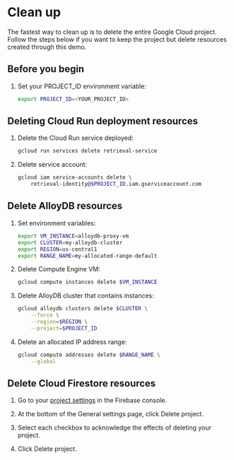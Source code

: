 # Clean up

The fastest way to clean up is to delete the entire Google Cloud project. Follow
the steps below if you want to keep the project but delete resources created
through this demo.

## Before you begin

1. Set your PROJECT_ID environment variable:

    ```bash
    export PROJECT_ID=<YOUR_PROJECT_ID>
    ```

## Deleting Cloud Run deployment resources

1. Delete the Cloud Run service deployed:

    ```bash
    gcloud run services delete retrieval-service
    ```

1. Delete service account:

    ```bash
    gcloud iam service-accounts delete \
        retrieval-identity@$PROJECT_ID.iam.gserviceaccount.com
    ```

## Delete AlloyDB resources

1. Set environment variables:

    ```bash
    export VM_INSTANCE=alloydb-proxy-vm
    export CLUSTER=my-alloydb-cluster
    export REGION=us-central1
    export RANGE_NAME=my-allocated-range-default
    ```

1. Delete Compute Engine VM:

    ```bash
    gcloud compute instances delete $VM_INSTANCE
    ```

1. Delete AlloyDB cluster that contains instances:

    ```bash
    gcloud alloydb clusters delete $CLUSTER \
        --force \
        --region=$REGION \
        --project=$PROJECT_ID
    ```

1. Delete an allocated IP address range:

    ```bash
    gcloud compute addresses delete $RANGE_NAME \
        --global
    ```

## Delete Cloud Firestore resources

1. Go to your [project settings][firebase-settings] in the Firebase console.

1. At the bottom of the General settings page, click Delete project.

1. Select each checkbox to acknowledge the effects of deleting your project.

1. Click Delete project.

[firebase-settings]:https://console.firebase.google.com/project/_/settings/general/
